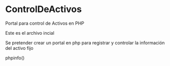 # ControlDeActivos
Portal para control de Activos en PHP


Este es el archivo incial

Se pretender crear un portal en php para registrar y controlar la información del activo fijo

phpinfo()